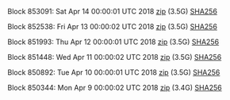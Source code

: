 Block 853091: Sat Apr 14 00:00:01 UTC 2018 [zip](https://dash-bootstrap.ams3.digitaloceanspaces.com/mainnet/2018-04-14/bootstrap.dat.zip) (3.5G) [SHA256](https://dash-bootstrap.ams3.digitaloceanspaces.com/mainnet/2018-04-14/sha256.txt)

Block 852538: Fri Apr 13 00:00:02 UTC 2018 [zip](https://dash-bootstrap.ams3.digitaloceanspaces.com/mainnet/2018-04-13/bootstrap.dat.zip) (3.5G) [SHA256](https://dash-bootstrap.ams3.digitaloceanspaces.com/mainnet/2018-04-13/sha256.txt)

Block 851993: Thu Apr 12 00:00:01 UTC 2018 [zip](https://dash-bootstrap.ams3.digitaloceanspaces.com/mainnet/2018-04-12/bootstrap.dat.zip) (3.5G) [SHA256](https://dash-bootstrap.ams3.digitaloceanspaces.com/mainnet/2018-04-12/sha256.txt)

Block 851448: Wed Apr 11 00:00:02 UTC 2018 [zip](https://dash-bootstrap.ams3.digitaloceanspaces.com/mainnet/2018-04-11/bootstrap.dat.zip) (3.5G) [SHA256](https://dash-bootstrap.ams3.digitaloceanspaces.com/mainnet/2018-04-11/sha256.txt)

Block 850892: Tue Apr 10 00:00:01 UTC 2018 [zip](https://dash-bootstrap.ams3.digitaloceanspaces.com/mainnet/2018-04-10/bootstrap.dat.zip) (3.5G) [SHA256](https://dash-bootstrap.ams3.digitaloceanspaces.com/mainnet/2018-04-10/sha256.txt)

Block 850344: Mon Apr  9 00:00:02 UTC 2018 [zip](https://dash-bootstrap.ams3.digitaloceanspaces.com/mainnet/2018-04-09/bootstrap.dat.zip) (3.4G) [SHA256](https://dash-bootstrap.ams3.digitaloceanspaces.com/mainnet/2018-04-09/sha256.txt)
